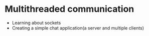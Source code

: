# Multithreaded communication

* Learning about sockets
* Creating a simple chat application(a server and multiple clients)
